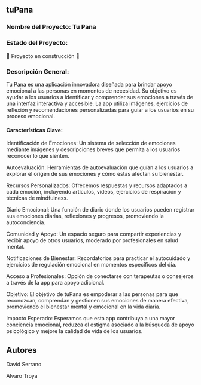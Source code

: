 
 ## tuPana ##

### Nombre del Proyecto: Tu Pana

### Estado del Proyecto:
:construction: Proyecto en construcción :construction:

### Descripción General:
Tu Pana es una aplicación innovadora diseñada para brindar apoyo emocional a las personas en momentos de necesidad. Su objetivo es ayudar a los usuarios a identificar y comprender sus emociones a través de una interfaz interactiva y accesible. La app utiliza imágenes, ejercicios de reflexión y recomendaciones personalizadas para guiar a los usuarios en su proceso emocional.

#### Características Clave:

Identificación de Emociones:
        Un sistema de selección de emociones mediante imágenes y descripciones breves que permita a los usuarios reconocer lo que sienten.

Autoevaluación:
        Herramientas de autoevaluación que guían a los usuarios a explorar el origen de sus emociones y cómo estas afectan su bienestar.

Recursos Personalizados:
        Ofrecemos respuestas y recursos adaptados a cada emoción, incluyendo artículos, videos, ejercicios de respiración y técnicas de mindfulness.

Diario Emocional:
        Una función de diario donde los usuarios pueden registrar sus emociones diarias, reflexiones y progresos, promoviendo la autoconciencia.

Comunidad y Apoyo:
        Un espacio seguro para compartir experiencias y recibir apoyo de otros usuarios, moderado por profesionales en salud mental.

Notificaciones de Bienestar:
        Recordatorios para practicar el autocuidado y ejercicios de regulación emocional en momentos específicos del día.

Acceso a Profesionales:
        Opción de conectarse con terapeutas o consejeros a través de la app para apoyo adicional.

Objetivo: El objetivo de tuPana es empoderar a las personas para que reconozcan, comprendan y gestionen sus emociones de manera efectiva, promoviendo el bienestar mental y emocional en la vida diaria.

Impacto Esperado: Esperamos que esta app contribuya a una mayor conciencia emocional, reduzca el estigma asociado a la búsqueda de apoyo psicológico y mejore la calidad de vida de los usuarios.

## Autores

David Serrano 

Alvaro Troya 
